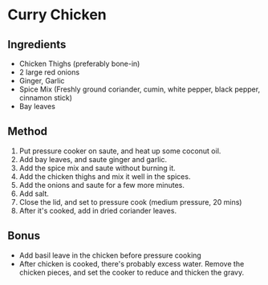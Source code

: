 # Curry Chicken

## Ingredients
- Chicken Thighs (preferably bone-in)
- 2 large red onions
- Ginger, Garlic
- Spice Mix (Freshly ground coriander, cumin, white pepper, black pepper, cinnamon stick)
- Bay leaves

## Method
1. Put pressure cooker on saute, and heat up some coconut oil.
2. Add bay leaves, and saute ginger and garlic.
3. Add the spice mix and saute without burning it.
4. Add the chicken thighs and mix it well in the spices.
5. Add the onions and saute for a few more minutes.
6. Add salt.
7. Close the lid, and set to pressure cook (medium pressure, 20 mins)
8. After it's cooked, add in dried coriander leaves.

## Bonus
- Add basil leave in the chicken before pressure cooking
- After chicken is cooked, there's probably excess water. Remove the chicken pieces, and set the cooker to reduce and thicken the gravy.

